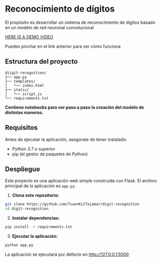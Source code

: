 # Reconocimiento de dígitos

El propósito es desarrollar un sistema de reconocimiento de dígitos basado en un modelo de red neuronal convolucional

[HERE IS A DEMO VIDEO](https://tajamar365-my.sharepoint.com/:v:/p/tsuenkit_lui/EeiO3d15F8FOnlQux01i8JoBB-kSni4WAOC1HJC6XqvGvA?nav=eyJyZWZlcnJhbEluZm8iOnsicmVmZXJyYWxBcHAiOiJPbmVEcml2ZUZvckJ1c2luZXNzIiwicmVmZXJyYWxBcHBQbGF0Zm9ybSI6IldlYiIsInJlZmVycmFsTW9kZSI6InZpZXciLCJyZWZlcnJhbFZpZXciOiJNeUZpbGVzTGlua0NvcHkifX0&e=RRYtAs)

Puedes pinchar en el link anterior para ver cómo funciona

## Estructura del proyecto

```
diigit-recognition/
├── app.py
├── templates/
│   └── index.html
├── static/
│   └── script.js
└── requirements.txt
```

**Contiene notebooks para ver paso a paso la creación del modelo de distintas maneras.** 

## Requisitos

Antes de ejecutar la aplicación, asegúrate de tener instalado:

- Python 3.7 o superior
- pip (el gestor de paquetes de Python)

## Despliegue

Este proyecto es una aplicación web simple construida con Flask. El archivo principal de la aplicación es `app.py`.

1. **Clona este repositorio:**

```bash
git clone https://github.com/TsuenKitTajamar/digit-recognition
cd digit-recognition
```

2. **Instalar dependencias:**
```bash
pip install -r requirements.txt
```

3. **Ejecutar la aplicación:**
```bash
python app.py
```

La aplicación se ejecutará por defecto en http://127.0.0.1:5000